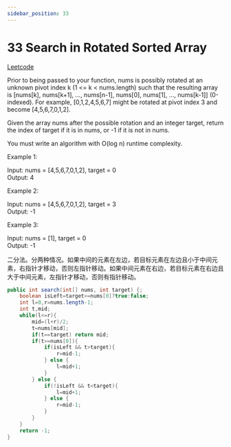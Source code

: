 ```yaml
---
sidebar_position: 33
---
```


# 33 Search in Rotated Sorted Array

[Leetcode](https://leetcode.com/problems/search-in-rotated-sorted-array/)

Prior to being passed to your function, nums is possibly rotated at an unknown pivot index k (1 <= k < nums.length) such that the resulting array is [nums[k], nums[k+1], ..., nums[n-1], nums[0], nums[1], ..., nums[k-1]] (0-indexed). For example, [0,1,2,4,5,6,7] might be rotated at pivot index 3 and become [4,5,6,7,0,1,2].

Given the array nums after the possible rotation and an integer target, return the index of target if it is in nums, or -1 if it is not in nums.

You must write an algorithm with O(log n) runtime complexity.

Example 1:

Input: nums = [4,5,6,7,0,1,2], target = 0  
Output: 4  

Example 2:

Input: nums = [4,5,6,7,0,1,2], target = 3  
Output: -1  

Example 3:

Input: nums = [1], target = 0  
Output: -1  

二分法。分两种情况。如果中间的元素在左边，若目标元素在左边且小于中间元素，右指针才移动，否则左指针移动。如果中间元素在右边，若目标元素在右边且大于中间元素，左指针才移动，否则有指针移动。

```java
public int search(int[] nums, int target) {;
    boolean isLeft=target>=nums[0]?true:false;
    int l=0,r=nums.length-1;
    int t,mid;
    while(l<=r){
        mid=(l+r)/2;
        t=nums[mid];
        if(t==target) return mid;
        if(t>=nums[0]){
            if(isLeft && t>target){
                r=mid-1;
            } else {
                l=mid+1;
            }
        } else {
            if(!isLeft && t<target){
                l=mid+1;
            } else {
                r=mid-1;
            }
        }
    }
    return -1;
}
```